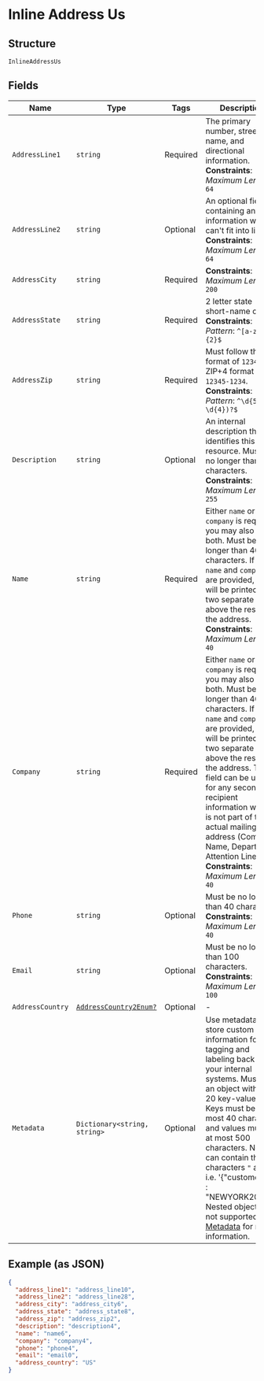 
# Inline Address Us

## Structure

`InlineAddressUs`

## Fields

| Name | Type | Tags | Description |
|  --- | --- | --- | --- |
| `AddressLine1` | `string` | Required | The primary number, street name, and directional information.<br>**Constraints**: *Maximum Length*: `64` |
| `AddressLine2` | `string` | Optional | An optional field containing any information which can't fit into line 1.<br>**Constraints**: *Maximum Length*: `64` |
| `AddressCity` | `string` | Required | **Constraints**: *Maximum Length*: `200` |
| `AddressState` | `string` | Required | 2 letter state short-name code<br>**Constraints**: *Pattern*: `^[a-zA-Z]{2}$` |
| `AddressZip` | `string` | Required | Must follow the ZIP format of `12345` or ZIP+4 format of `12345-1234`.<br>**Constraints**: *Pattern*: `^\d{5}(-\d{4})?$` |
| `Description` | `string` | Optional | An internal description that identifies this resource. Must be no longer than 255 characters.<br>**Constraints**: *Maximum Length*: `255` |
| `Name` | `string` | Required | Either `name` or `company` is required, you may also add both. Must be no longer than 40 characters. If both `name` and `company` are provided, they will be printed on two separate lines above the rest of the address.<br>**Constraints**: *Maximum Length*: `40` |
| `Company` | `string` | Required | Either `name` or `company` is required, you may also add both. Must be no longer than 40 characters. If both `name` and `company` are provided, they will be printed on two separate lines above the rest of the address. This field can be used for any secondary recipient information which is not part of the actual mailing address (Company Name, Department, Attention Line, etc).<br>**Constraints**: *Maximum Length*: `40` |
| `Phone` | `string` | Optional | Must be no longer than 40 characters.<br>**Constraints**: *Maximum Length*: `40` |
| `Email` | `string` | Optional | Must be no longer than 100 characters.<br>**Constraints**: *Maximum Length*: `100` |
| `AddressCountry` | [`AddressCountry2Enum?`](../../doc/models/address-country-2-enum.md) | Optional | - |
| `Metadata` | `Dictionary<string, string>` | Optional | Use metadata to store custom information for tagging and labeling back to your internal systems. Must be an object with up to 20 key-value pairs. Keys must be at most 40 characters and values must be at most 500 characters. Neither can contain the characters `"` and `\`. i.e. '{"customer_id" : "NEWYORK2015"}' Nested objects are not supported.  See [Metadata](#section/Metadata) for more information. |

## Example (as JSON)

```json
{
  "address_line1": "address_line10",
  "address_line2": "address_line28",
  "address_city": "address_city6",
  "address_state": "address_state8",
  "address_zip": "address_zip2",
  "description": "description4",
  "name": "name6",
  "company": "company4",
  "phone": "phone4",
  "email": "email0",
  "address_country": "US"
}
```


